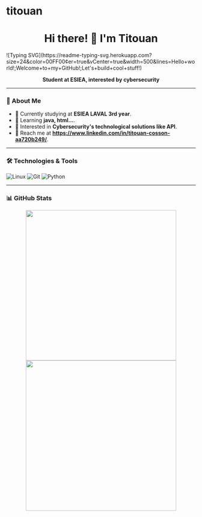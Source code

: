 # titouan
<h1 align="center">Hi there! 👋 I'm Titouan</h1>  
![Typing SVG](https://readme-typing-svg.herokuapp.com?size=24&color=00FF00&center=true&vCenter=true&width=500&lines=Hello+world!;Welcome+to+my+GitHub!;Let's+build+cool+stuff!)

<p align="center">
  <b>Student at ESIEA, interested by cybersecurity</b>
</p>

---

### 🚀 About Me
- 💼 Currently studying at **ESIEA LAVAL 3rd year**.
- 🌱 Learning **java, html...**.
- 🤔 Interested in **Cybersecurity's technological solutions like API**.
- 📧 Reach me at **https://www.linkedin.com/in/titouan-cosson-aa720b249/**.


---

### 🛠️ Technologies & Tools
![Linux](https://img.shields.io/badge/Linux-FCC624?style=for-the-badge&logo=linux&logoColor=black)
![Git](https://img.shields.io/badge/Git-F05032?style=for-the-badge&logo=git&logoColor=white)
![Python](https://img.shields.io/badge/Python-3776AB?style=for-the-badge&logo=python&logoColor=white)

---

### 📊 GitHub Stats
<p align="center">
  <img src="https://github-readme-stats.vercel.app/api?cosinussnus=ton-github&show_icons=true&theme=radical" width="400">
  <img src="https://github-readme-streak-stats.herokuapp.com/?cosinussnus=cosinussnus&theme=radical" width="400">
</p>
